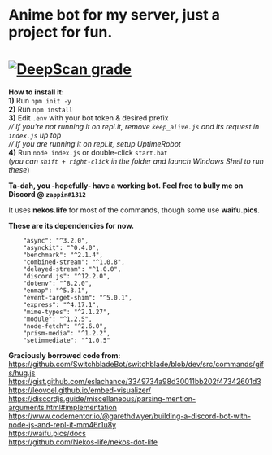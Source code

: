 # Anime bot for my server, just a project for fun.
# <a href="https://deepscan.io/dashboard#view=project&tid=10073&pid=12751&bid=201617"><img src="https://deepscan.io/api/teams/10073/projects/12751/branches/201617/badge/grade.svg" alt="DeepScan grade"></a>
**How to install it:**<br>
**1)** Run `npm init -y` <br>
**2)** Run `npm install` <br>
**3)** Edit `.env` with your bot token & desired prefix<br>
*// If you're not running it on repl.it, remove `keep_alive.js` and its request in `index.js` up top* <br>
*// If you are running it on repl.it, setup UptimeRobot* <br>
**4)** Run `node index.js` or double-click `start.bat`<br>
(*you can `shift + right-click` in the folder and launch Windows Shell to run these*)

**Ta-dah, you -hopefully- have a working bot.**
**Feel free to bully me on Discord @ `zappin#1312`**

It uses **nekos.life** for most of the commands, though some use **waifu.pics**.


**These are its dependencies for now.**

```
    "async": "^3.2.0",
    "asynckit": "^0.4.0",
    "benchmark": "^2.1.4",
    "combined-stream": "^1.0.8",
    "delayed-stream": "^1.0.0",
    "discord.js": "^12.2.0",
    "dotenv": "^8.2.0",
    "enmap": "^5.3.1",
    "event-target-shim": "^5.0.1",
    "express": "^4.17.1",
    "mime-types": "^2.1.27",
    "module": "^1.2.5",
    "node-fetch": "^2.6.0",
    "prism-media": "^1.2.2",
    "setimmediate": "^1.0.5"
```

**Graciously borrowed code from:** <br>
https://github.com/SwitchbladeBot/switchblade/blob/dev/src/commands/gifs/hug.js <br>
https://gist.github.com/eslachance/3349734a98d30011bb202f47342601d3 <br>
https://leovoel.github.io/embed-visualizer/ <br>
https://discordjs.guide/miscellaneous/parsing-mention-arguments.html#implementation <br>
https://www.codementor.io/@garethdwyer/building-a-discord-bot-with-node-js-and-repl-it-mm46r1u8y <br>
https://waifu.pics/docs <br>
https://github.com/Nekos-life/nekos-dot-life

